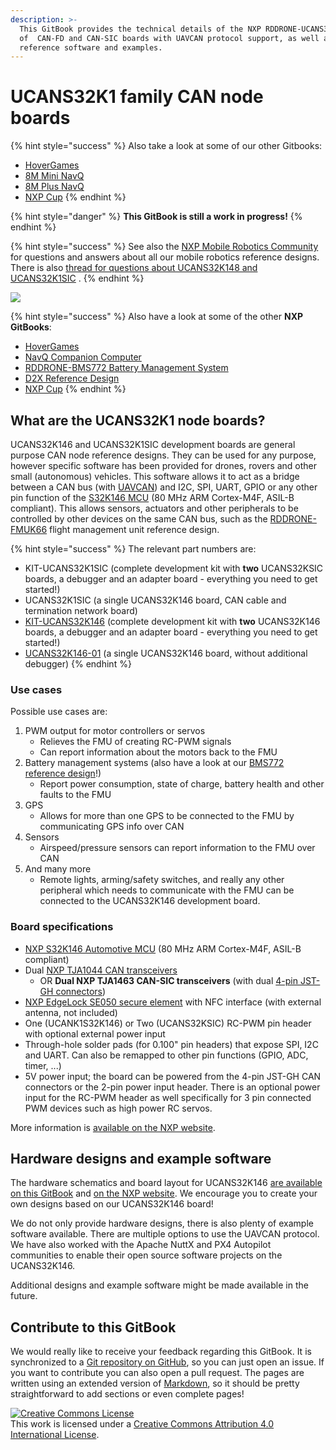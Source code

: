 ```yaml
---
description: >-
  This GitBook provides the technical details of the NXP RDDRONE-UCANS32K1 famly
  of  CAN-FD and CAN-SIC boards with UAVCAN protocol support, as well as
  reference software and examples.
---
```


# UCANS32K1 family CAN node boards

{% hint style="success" %}
Also take a look at some of our other Gitbooks:

* [HoverGames](https://app.gitbook.com/o/-L9GLsni4p7csCR7QCJ8/s/-L9GLtb-Tz\_XaKbQu-Al/)
* [8M Mini NavQ](https://app.gitbook.com/o/-L9GLsni4p7csCR7QCJ8/s/-M-CCnxDe4dTvAz3QmDw/)
* [8M Plus NavQ](https://app.gitbook.com/o/-L9GLsni4p7csCR7QCJ8/s/-MQsLUVVC7cJOe9aVARC/)
* [NXP Cup](https://app.gitbook.com/o/-L9GLsni4p7csCR7QCJ8/s/-L9GLtaxrQtBdBRsFIJB/)
{% endhint %}

{% hint style="danger" %}
**This GitBook is still a work in progress!**
{% endhint %}

{% hint style="success" %}
See also the [NXP Mobile Robotics Community ](https://community.nxp.com/community/mobilerobotics)for questions and answers about all our mobile robotics reference designs. There is also [thread for questions about UCANS32K148 and UCANS32K1SIC](https://community.nxp.com/thread/534837) .
{% endhint %}

![](.gitbook/assets/ucans32k146\_3d\_render.png)

{% hint style="success" %}
Also have a look at some of the other **NXP GitBooks**:

* [HoverGames](https://nxp.gitbook.io/hovergames/)
* [NavQ Companion Computer](https://nxp.gitbook.io/8mmnavq/)
* [RDDRONE-BMS772 Battery Management System](https://nxp.gitbook.io/rddrone-bms772/)
* [D2X Reference Design](https://nxp.gitbook.io/d2x/)
* [NXP Cup](https://nxp.gitbook.io/nxp-cup-hardware-reference-alamak/)
{% endhint %}

## What are the UCANS32K1 node boards?

UCANS32K146 and UCANS32K1SIC development boards are general purpose CAN node reference designs. They can be used for any purpose, however specific software has been provided for drones, rovers and other small (autonomous) vehicles. This software allows it to act as a bridge between a CAN bus (with [UAVCAN](https://uavcan.org/)) and I2C, SPI, UART, GPIO or any other pin function of the [S32K146 MCU](https://www.nxp.com/products/processors-and-microcontrollers/arm-microcontrollers/s32k-automotive-mcus/s32k1-microcontrollers-for-general-purpose:S32K) (80 MHz ARM Cortex-M4F, ASIL-B compliant). This allows sensors, actuators and other peripherals to be controlled by other devices on the same CAN bus, such as the [RDDRONE-FMUK66](https://www.nxp.com/design/designs/px4-robotic-drone-fmu-rddrone-fmuk66:RDDRONE-FMUK66) flight management unit reference design.

{% hint style="success" %}
The relevant part numbers are:

* KIT-UCANS32K1SIC (complete development kit with **two** UCANS32KSIC boards, a debugger and an adapter board - everything you need to get started!)
* UCANS32K1SIC (a single UCANS32K146 board, CAN cable and termination network board)
* [KIT-UCANS32K146](https://www.nxp.com/part/KIT-UCANS32K146#/) (complete development kit with **two** UCANS32K146 boards, a debugger and an adapter board - everything you need to get started!)
* [UCANS32K146-01](https://www.nxp.com/part/UCANS32K146-01#/) (a single UCANS32K146 board, without additional debugger)
{% endhint %}

### Use cases

Possible use cases are:

1. PWM output for motor controllers or servos
   * Relieves the FMU of creating RC-PWM signals
   * Can report information about the motors back to the FMU
2. Battery management systems (also have a look at our [BMS772 reference design](https://nxp.gitbook.io/rddrone-bms772/)!)
   * Report power consumption, state of charge, battery health and other faults to the FMU
3. GPS
   * Allows for more than one GPS to be connected to the FMU by communicating GPS info over CAN
4. Sensors
   * Airspeed/pressure sensors can report information to the FMU over CAN
5. And many more
   * Remote lights, arming/safety switches, and really any other peripheral which needs to communicate with the FMU can be connected to the UCANS32K146 development board.

### Board specifications

* [NXP S32K146 Automotive MCU](https://www.nxp.com/products/processors-and-microcontrollers/arm-microcontrollers/s32k-automotive-mcus/s32k1-microcontrollers-for-general-purpose:S32K) (80 MHz ARM Cortex-M4F, ASIL-B compliant)
* Dual [NXP TJA1044 CAN transceivers](https://www.nxp.com/products/interfaces/can-transceivers/can-with-flexible-data-rate/high-speed-can-transceiver-with-standby-mode-mantis-family:TJA1044)
  * OR **Dual NXP TJA1463 CAN-SIC transceivers** (with dual [4-pin JST-GH connectors](https://github.com/pixhawk/Pixhawk-Standards/blob/master/DS-009%20Pixhawk%20Connector%20Standard.pdf))
* [NXP EdgeLock SE050 secure element](https://www.nxp.com/products/security-and-authentication/authentication/edgelock-se050-plug-trust-secure-element-family-enhanced-iot-security-with-maximum-flexibility:SE050) with NFC interface (with external antenna, not included)
* One (UCANK1S32K146) or Two (UCANS32KSIC) RC-PWM pin header with optional external power input
* Through-hole solder pads (for 0.100" pin headers) that expose SPI, I2C and UART. Can also be remapped to other pin functions (GPIO, ADC, timer, ...)
* 5V power input; the board can be powered from the 4-pin JST-GH CAN connectors or the 2-pin power input header. There is an optional power input for the RC-PWM header as well specifically for 3 pin connected PWM devices such as high power RC servos.

More information is [available on the NXP website](https://www.nxp.com/design/development-boards/automotive-development-platforms/s32k-mcu-platforms/can-fd-development-system-for-drones-rovers-and-mobile-robotics:UCANS32K146#t990).

## Hardware designs and example software

The hardware schematics and board layout for UCANS32K146 [are available on this GitBook](hardware/schematics-and-designs.md) and [on the NXP website](https://www.nxp.com/design/development-boards/automotive-development-platforms/s32k-mcu-platforms/can-fd-development-system-for-drones-rovers-and-mobile-robotics:UCANS32K146#t990). We encourage you to create your own designs based on our UCANS32K146 board!

We do not only provide hardware designs, there is also plenty of example software available. There are multiple options to use the UAVCAN protocol. We have also worked with the Apache NuttX and PX4 Autopilot communities to enable their open source software projects on the UCANS32K146.

Additional designs and example software might be made available in the future.

## Contribute to this GitBook

We would really like to receive your feedback regarding this GitBook. It is synchronized to a [Git repository on GitHub](https://github.com/NXPHoverGames/GitBook-UCANS32K146), so you can just open an issue. If you want to contribute you can also open a pull request. The pages are written using an extended version of [Markdown](https://www.markdownguide.org/), so it should be pretty straightforward to add sections or even complete pages!

[![Creative Commons License](https://i.creativecommons.org/l/by/4.0/88x31.png)](http://creativecommons.org/licenses/by/4.0/)\
This work is licensed under a [Creative Commons Attribution 4.0 International License](http://creativecommons.org/licenses/by/4.0/).

